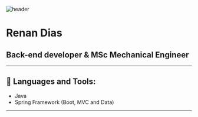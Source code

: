 ![header](https://capsule-render.vercel.app/api?type=waving&color=timeGradient)

# **Renan Dias**
## **Back-end developer & MSc Mechanical Engineer**
 ___
## 🧰 Languages and Tools:


- Java
- Spring Framework (Boot, MVC and Data)
 ___
